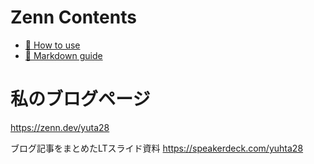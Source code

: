 # Zenn Contents

* [📘 How to use](https://zenn.dev/zenn/articles/zenn-cli-guide)
* [📘 Markdown guide](https://zenn.dev/zenn/articles/markdown-guide)

# 私のブログページ
https://zenn.dev/yuta28

ブログ記事をまとめたLTスライド資料
https://speakerdeck.com/yuhta28